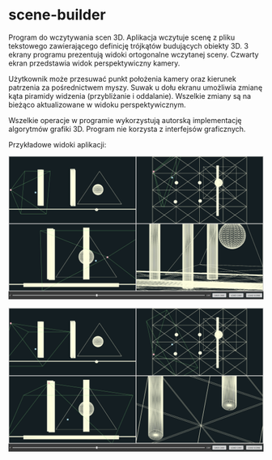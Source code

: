 # scene-builder
Program do wczytywania scen 3D. Aplikacja wczytuje scenę z pliku tekstowego zawierającego definicję trójkątów budujących obiekty 3D. 3 ekrany programu prezentują widoki ortogonalne wczytanej sceny. Czwarty ekran przedstawia widok perspektywiczny kamery. 

Użytkownik może przesuwać punkt położenia kamery oraz kierunek patrzenia za pośrednictwem myszy. Suwak u dołu ekranu umożliwia zmianę kąta piramidy widzenia (przybliżanie i oddalanie). Wszelkie zmiany są na bieżąco aktualizowane w widoku perspektywicznym. 

Wszelkie operacje w programie wykorzystują autorską implementację algorytmów grafiki 3D. Program nie korzysta z interfejsów graficznych. 

Przykładowe widoki aplikacji:

![Screen](https://github.com/bpawluk/scene-builder/blob/master/SceneBuilder.PNG?raw=true)

![Screen](https://github.com/bpawluk/scene-builder/blob/master/SceneBuilder2.PNG?raw=true)
